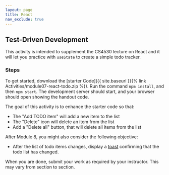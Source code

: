 ```yaml
---
layout: page
title: React
nav_exclude: true
---
```


## Test-Driven Development

This activity is intended to supplement the CS4530 lecture on React and it will let you practice with `useState` to create a simple todo tracker.

### Steps

To get started, download the [starter Code]({{ site.baseurl }}{% link Activities/module07-react-todo.zip %}). Run the command `npm install`, and then `npm start`. The development server should start, and your browser should open showing the handout code.

The goal of this activity is to enhance the starter code so that:
* The "Add TODO item" will add a new item to the list
* The "Delete" icon will delete an item from the list
* Add a "Delete all" button, that will delete all items from the list

After Module 8, you might also consider the following objective:
* After the list of todo items changes, display a [toast](https://chakra-ui.com/docs/components/toast) confirming that the todo list has changed.

When you are done, submit your work as required by your instructor.  This may vary from section to section.
